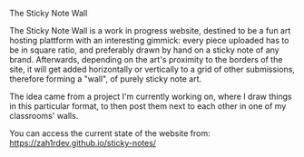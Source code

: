 The Sticky Note Wall

The Sticky Note Wall is a work in progress website, destined to be a fun art hosting plattform with an interesting gimmick:
every piece uploaded has to be in square ratio, and preferably drawn by hand on a sticky note of any brand.
Afterwards, depending on the art's proximity to the borders of the site,
it will get added horizontally or vertically to a grid of other submissions,
therefore forming a "wall", of purely sticky note art.

The idea came from a project I'm currently working on, where I draw things in this particular format, to then post them
next to each other in one of my classrooms' walls.

You can access the current state of the website from: https://zah1rdev.github.io/sticky-notes/

